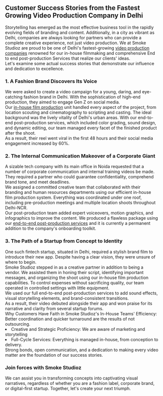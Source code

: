 <h2> Customer Success Stories from the Fastest Growing Video Production Company in Delhi</h2>
Storytelling has emerged as the most effective business tool in the rapidly evolving fields of branding and content. Additionally, in a city as vibrant as Delhi, companies are always looking for partners who can provide a complete creative experience, not just video production. We at Smoke Studioz are proud to be one of Delhi's fastest-growing <a href="https://smokestudioz.com/" title"video production house" alt"video production house">video production companies</a> renowned for our in-house filmmaking and comprehensive End to end post-production Services  that realize our clients' ideas.<br>
Let's examine some actual success stories that demonstrate our influence and dedication to excellence.<br>
<h3>1. A Fashion Brand Discovers Its Voice</h3>
We were asked to create a video campaign for a young, daring, and eye-catching fashion brand in Delhi. With the sophistication of high-end production, they aimed to engage Gen Z on social media.<br>
Our <a href="https://smokestudioz.com/" title="in-house film production" alt"in-house film production">in-house film production</a> unit handled every aspect of the project, from location scouting and cinematography to scripting and casting. The ideal background was the lively vitality of Delhi's urban areas. With our end-to-end post-production services, which included color grading, sound design, and dynamic editing, our team managed every facet of the finished product after the shoot.<br>
As a result, their reel went viral in the first 48 hours and their social media engagement increased by 60%.<br>
<h3>2. The Internal Communication Makeover of a Corporate Giant</h3>
A sizable tech company with its main office in Noida requested that a number of corporate communication and internal training videos be made. They required a partner who could guarantee confidentiality, comprehend brand tone, and meet deadlines.<br>
We assigned a committed creative team that collaborated with their branding and human resources departments using our efficient in-house film production system. Everything was coordinated under one roof, including pre-production meetings and multiple location shoots throughout Delhi-NCR.<br>
Our post-production team added expert voiceovers, motion graphics, and infographics to improve the content. We produced a flawless package using our <a href="https://smokestudioz.com/" title="post-production services" alt"post-production services">end-to-end post-production services</a> and it is currently a permanent addition to the company's onboarding toolkit.<br>
<h3>3. The Path of a Startup from Concept to Identity</h3>
One such fintech startup, situated in Delhi, required a stylish brand film to introduce their new app. Despite having a clear vision, they were unsure of where to begin.<br>
Smoke Studioz stepped in as a creative partner in addition to being a vendor. We assisted them in honing their script, identifying important messages, and organizing the shoot using our in-house film production capabilities. To control expenses without sacrificing quality, our team operated in controlled settings with little equipment.<br>
We used our full end-to-end post-production services to add sound effects, visual storytelling elements, and brand-consistent transitions.<br>
As a result, their video debuted alongside their app and won praise for its narrative and clarity from several startup forums.<br>
Why Customers Have Faith in Smoke Studioz's In-House Teams' Efficiency: Better coordination and quicker turnaround are the results of not outsourcing.<br>
<li> Creative and Strategic Proficiency: We are aware of marketing and storytelling</li>
<li>	Full-Cycle Services: Everything is managed in-house, from conception to delivery.</li>
Strong bonds, open communication, and a dedication to making every video matter are the foundation of our success stories.<br>
<h3>Join forces with Smoke Studioz</h3>
We can assist you in transforming concepts into captivating visual narratives, regardless of whether you are a fashion label, corporate brand, or digital-first startup. Together, let's create your next triumph.<br>
